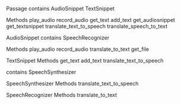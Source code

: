 

Passage
  contains
    AudioSnippet
    TextSnippet

  Methods
    play_audio
    record_audio
    get_text
    add_text
    get_audiosnippet
    get_textsnippet
    translate_text_to_speech
    translate_speech_to_text


AudioSnippet
  contains
    SpeechRecognizer

  Methods
    play_audio
    record_audio
    translate_to_text
    get_file


TextSnippet
  Methods
    get_text
    add_text
    translate_text_to_speech

  contains
   SpeechSynthesizer

SpeechSynthesizer
  Methods
    translate_text_to_speech

SpeechRecognizer
  Methods
    translate_to_text



